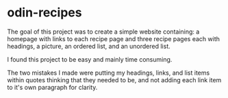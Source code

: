 # odin-recipes
The goal of this project was to create a simple website containing: a homepage with links to each recipe page and three recipe pages each with headings, a picture, an ordered list, and an unordered list. 

I found this project to be easy and mainly time consuming. 

The two mistakes I made were putting my headings, links, and list items within quotes thinking that they needed to be, and not adding each link item to it's own paragraph for clarity. 


